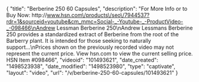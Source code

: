 {
    "title": "Berberine 250  60 Capsules",
    "description": "For More Info or to Buy Now: http:\/\/www.hsn.com\/products\/seo\/7944537?rdr=1&sourceid=youtube&cm_mmc=Social-_-Youtube-_-ProductVideo-_-098466\nAndrew Lessman Berberine 250\nAndrew Lessmans Berberine 250 provides a standardized extract of Berberine from the root of the Barberry plant. It is intended for those seeking to naturally support...\nPrices shown on the previously recorded video may not represent the current price.  View hsn.com to view the current selling price. HSN Item #098466",
    "videoid": "101493621",
    "date_created": "1498523938",
    "date_modified": "1498523980",
    "type": "captivate",
    "layout": "video",
    "url": "\/v\/berberine-250-60-capsules\/101493621"
}